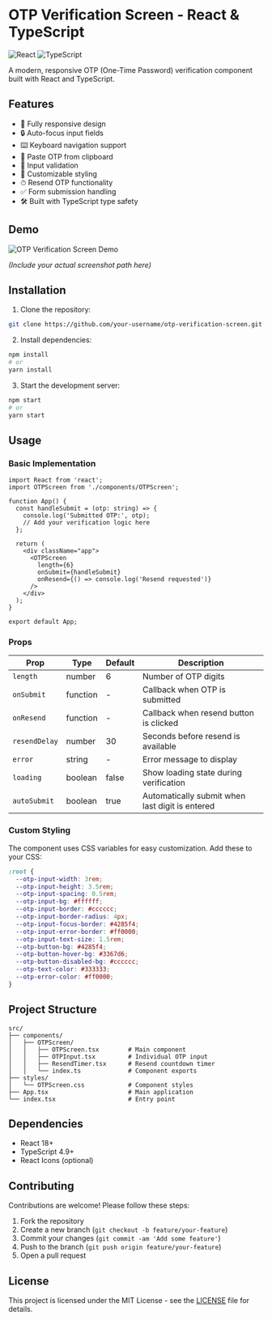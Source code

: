 # OTP Verification Screen - React & TypeScript

![React](https://img.shields.io/badge/react-%2320232a.svg?style=for-the-badge&logo=react&logoColor=%2361DAFB)
![TypeScript](https://img.shields.io/badge/typescript-%23007ACC.svg?style=for-the-badge&logo=typescript&logoColor=white)

A modern, responsive OTP (One-Time Password) verification component built with React and TypeScript.

## Features

- 📱 Fully responsive design
- 🔒 Auto-focus input fields
- ⌨️ Keyboard navigation support
- 🔄 Paste OTP from clipboard
- 🚫 Input validation
- 🎨 Customizable styling
- ⏱ Resend OTP functionality
- ✅ Form submission handling
- 🛠 Built with TypeScript type safety

## Demo

![OTP Verification Screen Demo](./demo-screenshot.png)

*(Include your actual screenshot path here)*

## Installation

1. Clone the repository:
```bash
git clone https://github.com/your-username/otp-verification-screen.git
```

2. Install dependencies:
```bash
npm install
# or
yarn install
```

3. Start the development server:
```bash
npm start
# or
yarn start
```

## Usage

### Basic Implementation

```tsx
import React from 'react';
import OTPScreen from './components/OTPScreen';

function App() {
  const handleSubmit = (otp: string) => {
    console.log('Submitted OTP:', otp);
    // Add your verification logic here
  };

  return (
    <div className="app">
      <OTPScreen 
        length={6}
        onSubmit={handleSubmit}
        onResend={() => console.log('Resend requested')}
      />
    </div>
  );
}

export default App;
```

### Props

| Prop          | Type       | Default | Description                                     |
|---------------|------------|---------|-------------------------------------------------|
| `length`      | number     | 6       | Number of OTP digits                            |
| `onSubmit`    | function   | -       | Callback when OTP is submitted                  |
| `onResend`    | function   | -       | Callback when resend button is clicked          |
| `resendDelay` | number     | 30      | Seconds before resend is available              |
| `error`       | string     | -       | Error message to display                        |
| `loading`     | boolean    | false   | Show loading state during verification          |
| `autoSubmit`  | boolean    | true    | Automatically submit when last digit is entered |

### Custom Styling

The component uses CSS variables for easy customization. Add these to your CSS:

```css
:root {
  --otp-input-width: 3rem;
  --otp-input-height: 3.5rem;
  --otp-input-spacing: 0.5rem;
  --otp-input-bg: #ffffff;
  --otp-input-border: #cccccc;
  --otp-input-border-radius: 4px;
  --otp-input-focus-border: #4285f4;
  --otp-input-error-border: #ff0000;
  --otp-input-text-size: 1.5rem;
  --otp-button-bg: #4285f4;
  --otp-button-hover-bg: #3367d6;
  --otp-button-disabled-bg: #cccccc;
  --otp-text-color: #333333;
  --otp-error-color: #ff0000;
}
```

## Project Structure

```
src/
├── components/
│   ├── OTPScreen/
│   │   ├── OTPScreen.tsx        # Main component
│   │   ├── OTPInput.tsx         # Individual OTP input
│   │   ├── ResendTimer.tsx      # Resend countdown timer
│   │   └── index.ts             # Component exports
├── styles/
│   └── OTPScreen.css            # Component styles
├── App.tsx                      # Main application
└── index.tsx                    # Entry point
```

## Dependencies

- React 18+
- TypeScript 4.9+
- React Icons (optional)

## Contributing

Contributions are welcome! Please follow these steps:

1. Fork the repository
2. Create a new branch (`git checkout -b feature/your-feature`)
3. Commit your changes (`git commit -am 'Add some feature'`)
4. Push to the branch (`git push origin feature/your-feature`)
5. Open a pull request

## License

This project is licensed under the MIT License - see the [LICENSE](LICENSE) file for details.